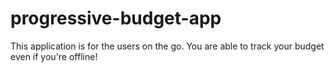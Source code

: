# progressive-budget-app
This application is for the users on the go. You are able to track your budget even if you're offline!
